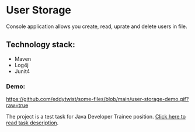 # User Storage
Console application allows you create, read, uprate and delete users in file.

## Technology stack:
- Maven
- Log4j
- Junit4
### Demo:
https://github.com/eddytwist/some-files/blob/main/user-storage-demo.gif?raw=true

The project is a test task for Java Developer Trainee position. [Click here to read task description](https://github.com/eddytwist/user-storage/blob/master/test-task).
